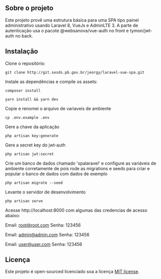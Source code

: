 ## Sobre o projeto

Este projeto provê uma estrutura básica para uma SPA tipo painel administrativo usando Laravel 8, VueJs e AdminLTE 3. A parte de autenticação usa o pacote @websanova/vue-auth no front e tymon/jwt-auth no back.

## Instalação

Clone o repositório:

`git clone http://git.sesds.pb.gov.br/jeorgy/laravel-vue-spa.git`

Instale as dependências e compile os assets:

`composer install`

`yarn install && yarn dev`

Copie e renomei o arquivo de variaveis de ambiente

`cp .env.example .env`

Gere a chave da aplicação

`php artisan key:generate`

Gere a secret key do jwt-auth

`php artisan jwt:secret`

Crie um banco de dados chamado 'spalaravel' e configure as variáveis de ambiente corretamente de pois rode as migrations e seeds para criar e popular o banco de dados com dados de exemplo

`php artisan migrate --seed`

Levante o servidor de desenvolvimento

`php artisan serve`

Acesse http://localhost:8000 com algumas das credencias de acesso abaixo:

Email: root@root.com
Senha: 123456

Email: admin@admin.com
Senha: 123456

Email: user@user.com
Senha: 123456

## Licença

Este projeto é open-sourced licenciado soa a licença [MIT license](https://opensource.org/licenses/MIT).
